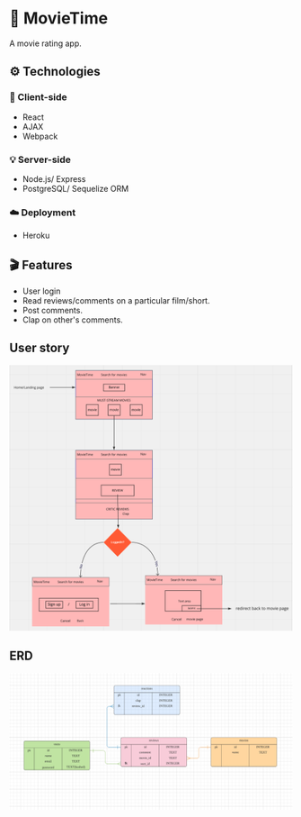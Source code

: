 # 🍿 MovieTime

A movie rating app.

## ⚙️ Technologies

### 👥 Client-side

- React
- AJAX
- Webpack

### 💡 Server-side

- Node.js/ Express
- PostgreSQL/ Sequelize ORM

### ☁️ Deployment

- Heroku

## 🎬 Features

- User login
- Read reviews/comments on a particular film/short.
- Post comments.
- Clap on other's comments.

## User story

<img src="public/userstory.png">

## ERD

<img src="public/erd.png">
